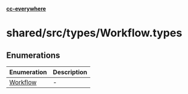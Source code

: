 [**cc-everywhere**](../../../../index.md)

<HorizontalLine />

# shared/src/types/Workflow.types

## Enumerations

| Enumeration | Description |
| ------ | ------ |
| [Workflow](enumerations/workflow.md) | - |
